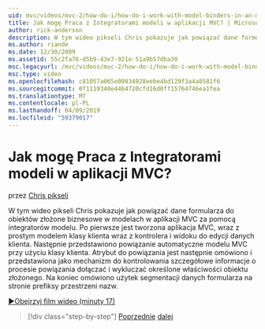 ```yaml
---
uid: mvc/videos/mvc-2/how-do-i/how-do-i-work-with-model-binders-in-an-mvc-application
title: Jak mogę Praca z Integratorami modeli w aplikacji MVC? | Microsoft Docs
author: rick-anderson
description: W tym wideo pikseli Chris pokazuje jak powiązać dane formularza do obiektów złożone biznesowe w modelach w aplikacji MVC za pomocą integratorów modelu. Pierwszy, applicat MVC...
ms.author: riande
ms.date: 12/30/2009
ms.assetid: 55c2fa76-d5b9-43e7-921e-51a9b57dba30
msc.legacyurl: /mvc/videos/mvc-2/how-do-i/how-do-i-work-with-model-binders-in-an-mvc-application
msc.type: video
ms.openlocfilehash: c81057a065e00834928eebe4bd129f3a4a8581f6
ms.sourcegitcommit: 0f1119340e4464720cfd16d0ff15764746ea1fea
ms.translationtype: MT
ms.contentlocale: pl-PL
ms.lasthandoff: 04/09/2019
ms.locfileid: "59379017"
---
```

# <a name="how-do-i-work-with-model-binders-in-an-mvc-application"></a>Jak mogę Praca z Integratorami modeli w aplikacji MVC?

przez [Chris pikseli](https://twitter.com/chrispels)

W tym wideo pikseli Chris pokazuje jak powiązać dane formularza do obiektów złożone biznesowe w modelach w aplikacji MVC za pomocą integratorów modelu. Po pierwsze jest tworzona aplikacja MVC, wraz z prostym modelem klasy klienta wraz z kontrolera i widoku do edycji danych klienta. Następnie przedstawiono powiązanie automatyczne modelu MVC przy użyciu klasy klienta. Atrybut do powiązania jest następnie omówiono i przedstawiona jako mechanizm do kontrolowania szczegółowe informacje o procesie powiązania dołączać i wykluczać określone właściwości obiektu złożonego. Na koniec omówiono użytek segmentacji danych formularza na stronie prefiksy przestrzeni nazw.

[&#9654;Obejrzyj film wideo (minuty 17)](https://channel9.msdn.com/Blogs/ASP-NET-Site-Videos/how-do-i-work-with-model-binders-in-an-mvc-application)

> [!div class="step-by-step"]
> [Poprzednie](how-do-i-create-a-custom-html-helper-for-an-mvc-application.md)
> [dalej](how-do-i-use-httpverbs-attributes-in-an-mvc-application.md)
